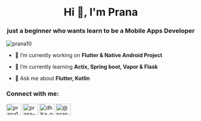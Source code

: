 <h1 align="center">Hi 👋, I'm Prana</h1>
<h3 align="center">just a beginner who wants learn to be a Mobile Apps Developer</h3>

<p align="left"> <img src="https://komarev.com/ghpvc/?username=prana10&label=Profile%20views&color=0e75b6&style=flat" alt="prana10" /> </p>

- 🔭 I’m currently working on **Flutter & Native Android Project**

- 🌱 I’m currently learning **Actix, Spring boot, Vapor & Flask**

- 💬 Ask me about **Flutter, Kotlin**

<h3 align="left">Connect with me:</h3>
<p align="left">
<a href="https://dev.to/prana10" target="blank"><img align="center" src="https://raw.githubusercontent.com/rahuldkjain/github-profile-readme-generator/master/src/images/icons/Social/devto.svg" alt="prana10" height="30" width="40" /></a>
<a href="https://linkedin.com/in/prana-dhika" target="blank"><img align="center" src="https://raw.githubusercontent.com/rahuldkjain/github-profile-readme-generator/master/src/images/icons/Social/linked-in-alt.svg" alt="prana-dhika" height="30" width="40" /></a>
<a href="https://instagram.com/dhika_prana" target="blank"><img align="center" src="https://raw.githubusercontent.com/rahuldkjain/github-profile-readme-generator/master/src/images/icons/Social/instagram.svg" alt="dhika_prana" height="30" width="40" /></a>
<a href="https://medium.com/@pranadhika22" target="blank"><img align="center" src="https://raw.githubusercontent.com/rahuldkjain/github-profile-readme-generator/master/src/images/icons/Social/medium.svg" alt="@pranadhika22" height="30" width="40" /></a>
</p>



